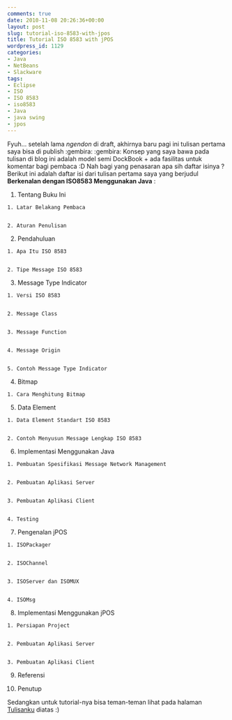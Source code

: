 ```yaml
---
comments: true
date: 2010-11-08 20:26:36+00:00
layout: post
slug: tutorial-iso-8583-with-jpos
title: Tutorial ISO 8583 with jPOS
wordpress_id: 1129
categories:
- Java
- NetBeans
- Slackware
tags:
- Eclipse
- ISO
- ISO 8583
- iso8583
- Java
- java swing
- jpos
---
```


Fyuh... setelah lama _ngendon_ di draft, akhirnya baru pagi ini tulisan pertama saya bisa di publish  :gembira:  :gembira: Konsep yang saya bawa pada tulisan di blog ini adalah model semi DockBook + ada fasilitas untuk komentar bagi pembaca :D Nah bagi yang penasaran apa sih daftar isinya ? Berikut ini adalah daftar isi dari tulisan pertama saya yang berjudul **Berkenalan dengan ISO8583 Menggunakan Java** :




  1. Tentang Buku Ini


    1. Latar Belakang Pembaca


    2. Aturan Penulisan





  2. Pendahuluan


    1. Apa Itu ISO 8583


    2. Tipe Message ISO 8583





  3. Message Type Indicator


    1. Versi ISO 8583


    2. Message Class


    3. Message Function


    4. Message Origin


    5. Contoh Message Type Indicator





  4. Bitmap


    1. Cara Menghitung Bitmap





  5. Data Element


    1. Data Element Standart ISO 8583


    2. Contoh Menyusun Message Lengkap ISO 8583





  6. Implementasi Menggunakan Java


    1. Pembuatan Spesifikasi Message Network Management


    2. Pembuatan Aplikasi Server


    3. Pembuatan Aplikasi Client


    4. Testing





  7. Pengenalan jPOS


    1. ISOPackager


    2. ISOChannel


    3. ISOServer dan ISOMUX


    4. ISOMsg





  8. Implementasi Menggunakan jPOS


    1. Persiapan Project


    2. Pembuatan Aplikasi Server


    3. Pembuatan Aplikasi Client





  9. Referensi


  10. Penutup



Sedangkan untuk tutorial-nya bisa teman-teman lihat pada halaman [Tulisanku](http://martinusadyh.web.id/tulisanku/) diatas :) 
